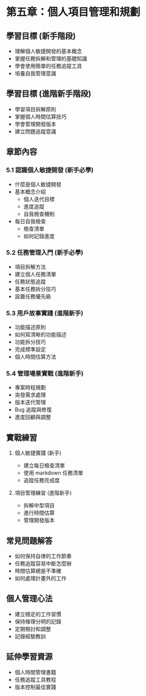 # 第五章：個人項目管理和規劃

## 學習目標 (新手階段)
- 理解個人敏捷開發的基本概念
- 掌握任務拆解和管理的基礎知識
- 學會使用簡單的任務追蹤工具
- 培養自我管理意識

## 學習目標 (進階新手階段)
- 學習項目拆解原則
- 掌握個人時間估算技巧
- 學會管理開發版本
- 建立問題追蹤意識

## 章節內容

### 5.1 認識個人敏捷開發 (新手必學)
- 什麼是個人敏捷開發
- 基本概念介紹
  - 個人迭代目標
  - 進度追蹤
  - 自我檢查機制
- 每日自我檢查
  - 檢查清單
  - 如何記錄進度

### 5.2 任務管理入門 (新手必學)
- 項目拆解方法
- 建立個人任務清單
- 任務狀態追蹤
- 基本任務拆分技巧
- 設置任務優先級

### 5.3 用戶故事實踐 (進階新手)
- 功能描述原則
- 如何寫清晰的功能描述
- 功能拆分技巧
- 完成標準設定
- 個人時間估算方法

### 5.4 管理場景實戰 (進階新手)
- 專案時程規劃
- 突發需求處理
- 版本迭代管理
- Bug 追蹤與修復
- 進度回顧與調整

## 實戰練習
1. 個人敏捷實踐 (新手)
   - 建立每日檢查清單
   - 使用 markdown 任務清單
   - 追蹤任務完成度

2. 項目管理練習 (進階新手)
   - 拆解中型項目
   - 進行時間估算
   - 管理開發版本

## 常見問題解答
- 如何保持自律的工作節奏
- 任務追蹤容易中斷怎麼辦
- 時間估算總是不準確
- 如何處理計畫外的工作

## 個人管理心法
- 建立穩定的工作習慣
- 保持條理分明的記錄
- 定期檢討和調整
- 記錄經驗教訓

## 延伸學習資源
- 個人時間管理書籍
- 任務追蹤工具教程
- 版本控制最佳實踐 